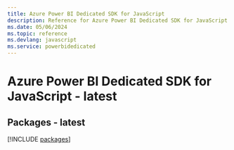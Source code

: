 ```yaml
---
title: Azure Power BI Dedicated SDK for JavaScript
description: Reference for Azure Power BI Dedicated SDK for JavaScript
ms.date: 05/06/2024
ms.topic: reference
ms.devlang: javascript
ms.service: powerbidedicated
---
```

# Azure Power BI Dedicated SDK for JavaScript - latest
## Packages - latest
[!INCLUDE [packages](power-bi-dedicated-index.md)]